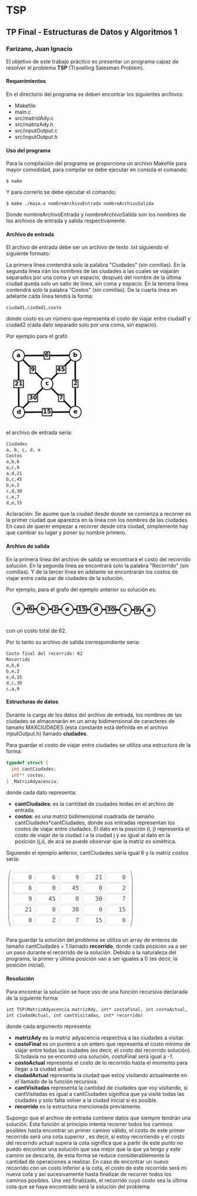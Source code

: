 # TSP
## TP Final - Estructuras de Datos y Algoritmos 1

### Farizano, Juan Ignacio

El objetivo de este trabajo práctico es presentar un programa capaz de resolver el problema **TSP** (Travelling Salesman Problem).

#### Requerimientos
En el directorio del programa se deben encontrar los siguientes archivos:
- Makefile
- main.c
- src/matridAdy.c
- src/matrizAdy.h
- src/inputOutput.c
- src/inputOutput.h

#### Uso del programa

Para la compilación del programa se proporciona un archivo Makefile para mayor comodidad, para compilar se debe ejecutar en consola el comando:
```shell
$ make
``` 
Y para correrlo se debe ejecutar el comando:
```shell
$ make ./main.o nombreArchivoEntrada nombreArchivoSalida
```
Donde nombreArchivoEntrada y nombreArchivoSalida son los nombres de los archivos de entrada y salida respectivamente.

#### Archivo de entrada
El archivo de entrada debe ser un archivo de texto .txt siguiendo el siguiente formato:

La primera línea contendrá solo la palabra "Ciudades" (sin comillas).
En la segunda linea irán los nombres de las ciudades a las cuales se viajarán separados por una coma y un espacio, después del nombre de la última ciudad queda solo un salto de línea, sin coma y espacio.
En la tercera línea contendrá solo la palabra "Costos" (sin comillas).
De la cuarta línea en adelante cada línea tendrá la forma:
```
ciudad1,ciudad2,costo
```
donde costo es un número que representa el costo de viajar entre ciudad1 y ciudad2 (cada dato separado solo por una coma, sin espacio).

Por ejemplo para el grafo


![grafoEjemplo](img/grafoEjemplo.png)


el archivo de entrada sería:
```
Ciudades
a, b, c, d, e
Costos
a,b,6
a,c,9
a,d,21
b,c,45
b,e,2
c,d,30
c,e,7
d,e,15
```

Aclaración: Se asume que la ciudad desde donde se comienza a recorrer es la primer ciudad que aparezca en la línea con los nombres de las ciudades. En caso de querer empezar a recorrer desde otra ciudad, simplemente hay que cambiar su lugar y poner su nombre primero.

#### Archivo de salida
En la primera línea del archivo de salida se encontrará el costo del recorrido solución.
En la segunda línea se encontrará solo la palabra "Recorrido" (sin comillas).
Y de la tercer línea en adelante se encontrarán
los costos de viajar entre cada par de ciudades de la solución.

Por ejemplo, para el grafo del ejemplo anterior su solución es:


![solucionEjemplo](img/solucionGrafoEjemplo.png)


con un costo total de 62.

Por lo tanto su archivo de salida correspondiente sería:
```
Costo final del recorrido: 62
Recorrido
a,b,6
b,e,2
e,d,15
d,c,30
c,a,9
```

#### Estructuras de datos
Durante la carga de los datos del archivo de entrada, los nombres de las ciudades se almacenarán en un array bidimensional de caracteres de tamaño MAXCIUDADES (esta constante está definida en el archivo inputOutput.h) llamado **ciudades**.

Para guardar el costo de viajar entre ciudades se utiliza una estructura de la forma:

``` C
typedef struct {
  int cantCiudades;
  int** costos;
} _MatrizAdyacencia;
```

donde cada dato representa:
- **cantCiudades**: es la cantidad de ciudades leídas en el archivo de entrada.
- **costos**: es una matriz bidimensional cuadrada de tamaño cantCiudades*cantCiudades, donde sus entradas representan los costos de viajar entre ciudades. El dato en la posición (i, j) representa el costo de viajar de la ciudad i a la ciudad j y es igual al dato en la posición (j,i), de acá se puede observar que la matriz es simétrica.
  
Siguiendo el ejemplo anterior, cantCiudades sería igual 6 y la matriz costos sería:


![matrizEjemplo](img/matrizEjemplo.png)


Para guardar la solución del problema se utiliza un array de enteros de tamaño cantCiudades + 1 llamado **recorrido**, donde cada posición va a ser un paso durante el recorrido de la solución. Debido a la naturaleza del programa, la primer y última posición van a ser iguales a 0 (es decir, la posición inicial).

#### Resolución
Para encontrar la solución se hace uso de una función recursiva declarada de la siguiente forma:
```
int TSP(MatrizAdyacencia matrizAdy, int* costoFinal, int costoActual, int ciudadActual, int cantVisitadas, int* recorrido)
```
donde cada argumento representa:
- **matrizAdy** es la matriz adyacencia respectiva a las ciudades a visitar.
- **costoFinal** es un puntero a un entero que representa el costo mínimo de viajar entre todas las ciudades (es decir, el costo del recorrido solución). Si todavía no se encontró una solución, costoFinal será igual a -1.
- **costoActual** representa el costo de lo recorrido hasta el momento para llegar a la ciudad actual.
- **ciudadActual** representa la ciudad que estoy visitando actualmente en el llamado de la función recursiva.
- **cantVisitadas** representa la cantidad de ciudades que voy visitando, si cantVisitadas es igual a cantCiudades significa que ya visité todas las ciudades y solo falta volver a la ciudad inicial si es posible.
- **recorrido** es la estructura mencionada previamente.


Supongo que el archivo de entrada contiene datos que siempre tendrán una solución. 
Esta función al principio intenta recorrer todos los caminos posibles hasta encontrar un primer camino válido, el costo de este primer recorrido será una cota superior , es decir, si estoy recorriendo y el costo del recorrido actual supera la cota significa que a partir de este punto no puedo encontrar una solución que sea mejor que la que ya tengo y este camino se descarta, de esta forma se reduce considerablemente la cantidad de operaciones a realizar.
En caso de encontrar un nuevo recorrido con un costo inferior a la cota, el costo de este recorrido será mi nueva cota y así sucesivamente hasta finalizar de recorrer todos los caminos posibles.
Una vez finalizado, el recorrido cuyo costo sea la última cota que se haya encontrado será la solución del problema.